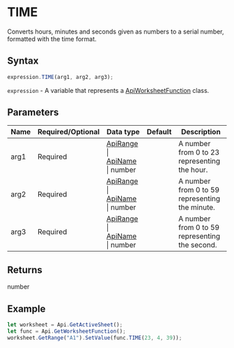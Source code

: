 # TIME

Converts hours, minutes and seconds given as numbers to a serial number, formatted with the time format.

## Syntax

```javascript
expression.TIME(arg1, arg2, arg3);
```

`expression` - A variable that represents a [ApiWorksheetFunction](../ApiWorksheetFunction.md) class.

## Parameters

| **Name** | **Required/Optional** | **Data type** | **Default** | **Description** |
| ------------- | ------------- | ------------- | ------------- | ------------- |
| arg1 | Required | [ApiRange](../../ApiRange/ApiRange.md) \| [ApiName](../../ApiName/ApiName.md) \| number |  | A number from 0 to 23 representing the hour. |
| arg2 | Required | [ApiRange](../../ApiRange/ApiRange.md) \| [ApiName](../../ApiName/ApiName.md) \| number |  | A number from 0 to 59 representing the minute. |
| arg3 | Required | [ApiRange](../../ApiRange/ApiRange.md) \| [ApiName](../../ApiName/ApiName.md) \| number |  | A number from 0 to 59 representing the second. |

## Returns

number

## Example



```javascript editor-xlsx
let worksheet = Api.GetActiveSheet();
let func = Api.GetWorksheetFunction();
worksheet.GetRange("A1").SetValue(func.TIME(23, 4, 39));
```
